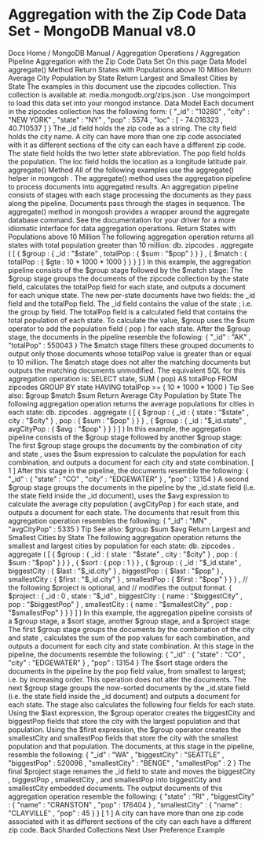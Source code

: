 # Aggregation with the Zip Code Data Set - MongoDB Manual v8.0


Docs Home / MongoDB Manual / Aggregation Operations / Aggregation Pipeline Aggregation with the Zip Code Data Set On this page Data Model aggregate() Method Return States with Populations above 10 Million Return Average City Population by State Return Largest and Smallest Cities by State The examples in this document use the zipcodes collection. This
collection is available at: media.mongodb.org/zips.json . Use mongoimport to
load this data set into your mongod instance. Data Model Each document in the zipcodes collection has the following form: { "_id" : "10280" , "city" : "NEW YORK" , "state" : "NY" , "pop" : 5574 , "loc" : [ - 74.016323 , 40.710537 ] } The _id field holds the zip code as a string. The city field holds the city name. A city can have more than one
zip code associated with it as different sections of the city can
each have a different zip code. The state field holds the two letter state abbreviation. The pop field holds the population. The loc field holds the location as a longitude latitude pair. aggregate() Method All of the following examples use the aggregate() helper in mongosh . The aggregate() method uses the aggregation pipeline to process
documents into aggregated results. An aggregation pipeline consists of stages with each stage processing
the documents as they pass along the pipeline. Documents pass through
the stages in sequence. The aggregate() method in mongosh provides a wrapper around the aggregate database command. See the documentation for your driver for a more idiomatic interface
for data aggregation operations. Return States with Populations above 10 Million The following aggregation operation returns all states with total
population greater than 10 million: db. zipcodes . aggregate ( [ { $group : { _id : "$state" , totalPop : { $sum : "$pop" } } } , { $match : { totalPop : { $gte : 10 * 1000 * 1000 } } } ] ) In this example, the aggregation pipeline consists of the $group stage followed by the $match stage: The $group stage groups the documents of the zipcode collection by the state field, calculates the totalPop field
for each state, and outputs a document for each unique state. The new per-state documents have two fields: the _id field and
the totalPop field. The _id field contains the value of the state ; i.e. the group by field. The totalPop field is a
calculated field that contains the total population of each state. To
calculate the value, $group uses the $sum operator to add the population field ( pop ) for each state. After the $group stage, the documents in the
pipeline resemble the following: { "_id" : "AK" , "totalPop" : 550043 } The $match stage filters these grouped documents to
output only those documents whose totalPop value is greater than
or equal to 10 million. The $match stage does not alter
the matching documents but outputs the matching documents unmodified. The equivalent SQL for this aggregation operation is: SELECT state, SUM ( pop) AS totalPop FROM zipcodes GROUP BY state HAVING totalPop >= ( 10 * 1000 * 1000 ) Tip See also: $group $match $sum Return Average City Population by State The following aggregation operation returns the average populations for
cities in each state: db. zipcodes . aggregate ( [ { $group : { _id : { state : "$state" , city : "$city" } , pop : { $sum : "$pop" } } } , { $group : { _id : "$_id.state" , avgCityPop : { $avg : "$pop" } } } ] ) In this example, the aggregation pipeline consists of the $group stage followed by another $group stage: The first $group stage groups the documents by the
combination of city and state , uses the $sum expression to calculate the population for each combination, and
outputs a document for each city and state combination. [ 1 ] After this stage in the pipeline, the documents resemble the
following: { "_id" : { "state" : "CO" , "city" : "EDGEWATER" } , "pop" : 13154 } A second $group stage groups the documents in the
pipeline by the _id.state field (i.e. the state field inside
the _id document), uses the $avg expression to calculate
the average city population ( avgCityPop ) for each state, and
outputs a document for each state. The documents that result from this aggregation operation resembles the
following: { "_id" : "MN" , "avgCityPop" : 5335 } Tip See also: $group $sum $avg Return Largest and Smallest Cities by State The following aggregation operation returns the smallest and largest
cities by population for each state: db. zipcodes . aggregate ( [ { $group : { _id : { state : "$state" , city : "$city" } , pop : { $sum : "$pop" } } } , { $sort : { pop : 1 } } , { $group : { _id : "$_id.state" , biggestCity : { $last : "$_id.city" } , biggestPop : { $last : "$pop" } , smallestCity : { $first : "$_id.city" } , smallestPop : { $first : "$pop" } } } , // the following $project is optional, and // modifies the output format. { $project : { _id : 0 , state : "$_id" , biggestCity : { name : "$biggestCity" , pop : "$biggestPop" } , smallestCity : { name : "$smallestCity" , pop : "$smallestPop" } } } ] ) In this example, the aggregation pipeline consists of a $group stage, a $sort stage,
another $group stage, and a $project stage: The first $group stage groups the documents by the
combination of the city and state , calculates the sum of the pop values for each combination, and outputs a
document for each city and state combination. At this stage in the pipeline, the documents resemble the following: { "_id" : { "state" : "CO" , "city" : "EDGEWATER" } , "pop" : 13154 } The $sort stage orders the documents in the pipeline by
the pop field value, from smallest to largest; i.e. by
increasing order. This operation does not alter the documents. The next $group stage groups the now-sorted documents
by the _id.state field (i.e. the state field inside the _id document) and outputs a document for each state. The stage also calculates the following four fields for each state.
Using the $last expression, the $group operator
creates the biggestCity and biggestPop fields that store the
city with the largest population and that population. Using the $first expression, the $group operator creates
the smallestCity and smallestPop fields that store the city
with the smallest population and that population. The documents, at this stage in the pipeline, resemble the following: { "_id" : "WA" , "biggestCity" : "SEATTLE" , "biggestPop" : 520096 , "smallestCity" : "BENGE" , "smallestPop" : 2 } The final $project stage renames the _id field to state and moves the biggestCity , biggestPop , smallestCity , and smallestPop into biggestCity and smallestCity embedded documents. The output documents of this aggregation operation resemble the following: { "state" : "RI" , "biggestCity" : { "name" : "CRANSTON" , "pop" : 176404 } , "smallestCity" : { "name" : "CLAYVILLE" , "pop" : 45 } } [ 1 ] A city can have more than one zip
code associated with it as different sections of the city can each
have a different zip code. Back Sharded Collections Next User Preference Example

